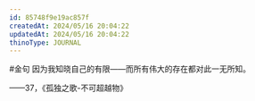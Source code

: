 ```yaml
---
id: 85748f9e19ac857f
createdAt: 2024/05/16 20:04:22
updatedAt: 2024/05/16 20:04:22
thinoType: JOURNAL
---
```

#金句 因为我知晓自己的有限——而所有伟大的存在都对此一无所知。

——37，《孤独之歌-不可超越物》
